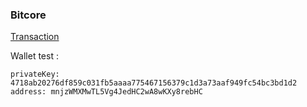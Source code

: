 ### Bitcore

[Transaction](https://live.blockcypher.com/btc-testnet/address/mzdrLmP9knm2qiuVEW7fW8BJj1k28iFHew/)


Wallet test :

```
privateKey: 4718ab20276df859c031fb5aaaa775467156379c1d3a73aaf949fc54bc3bd1d2
address: mnjzWMXMwTL5Vg4JedHC2wA8wKXy8rebHC
```